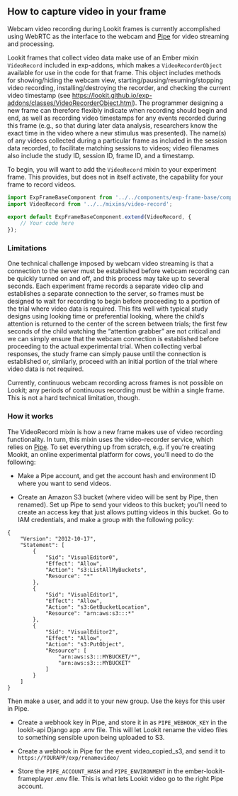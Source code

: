 ## How to capture video in your frame

Webcam video recording during Lookit frames is currently accomplished using WebRTC as the interface to the webcam and [Pipe](https://addpipe.com/) for video streaming and processing.

Lookit frames that collect video data make use of an Ember mixin `VideoRecord` included in exp-addons, which makes a `VideoRecorderObject` available for use in the code for that frame. This object includes methods for showing/hiding the webcam view,  starting/pausing/resuming/stopping video recording, installing/destroying the recorder, and checking the current video timestamp (see https://lookit.github.io/exp-addons/classes/VideoRecorderObject.html). The programmer designing a new frame can therefore flexibly indicate when recording should begin and end, as well as recording video timestamps for any events recorded during this frame (e.g., so that during later data analysis, researchers know the exact time in the video where a new stimulus was presented). The name(s) of any videos collected during a particular frame as included in the session data recorded, to facilitate matching sessions to videos; video filenames also include the study ID, session ID, frame ID, and a timestamp. 

To begin, you will want to add the `VideoRecord` mixin to your experiment frame. This provides, but does not in itself 
activate, the capability for your frame to record videos.

```javascript
import ExpFrameBaseComponent from '../../components/exp-frame-base/component';
import VideoRecord from '../../mixins/video-record';

export default ExpFrameBaseComponent.extend(VideoRecord, {
    // Your code here
});
```

### Limitations

One technical challenge imposed by webcam video streaming is that a connection to the server must be established before webcam recording can be quickly turned on and off, and this process may take up to several seconds. Each experiment frame records a separate video clip and establishes a separate connection to the server, so frames must be designed to wait for recording to begin before proceeding to a portion of the trial where video data is required. This fits well with typical study designs using looking time or preferential looking, where the child’s attention is returned to the center of the screen between trials; the first few seconds of the child watching the “attention grabber” are not critical and we can simply ensure that the webcam connection is established before proceeding to the actual experimental trial. When collecting verbal responses, the study frame can simply pause until the connection is established or, similarly, proceed with an initial portion of the trial where video data is not required. 

Currently, continuous webcam recording across frames is not possible on Lookit; any periods of continuous recording must be within a single frame. This is not a hard technical limitation, though.

### How it works

The VideoRecord mixin is how a new frame makes use of video recording functionality. In turn, this mixin uses the video-recorder service, which relies on [Pipe](https://addpipe.com/). To set everything up from scratch, e.g. if you're creating Mookit, an online experimental platform for cows, you'll need to do the following:

- Make a Pipe account, and get the account hash and environment ID where you want to send videos.

- Create an Amazon S3 bucket (where video will be sent by Pipe, then renamed). Set up Pipe to send your videos to this bucket; you'll need to create an access key that just allows putting videos in this bucket. Go to IAM credentials, and make a group with the following policy: 

```
{
    "Version": "2012-10-17",
    "Statement": [
        {
            "Sid": "VisualEditor0",
            "Effect": "Allow",
            "Action": "s3:ListAllMyBuckets",
            "Resource": "*"
        },
        {
            "Sid": "VisualEditor1",
            "Effect": "Allow",
            "Action": "s3:GetBucketLocation",
            "Resource": "arn:aws:s3:::*"
        },
        {
            "Sid": "VisualEditor2",
            "Effect": "Allow",
            "Action": "s3:PutObject",
            "Resource": [
                "arn:aws:s3:::MYBUCKET/*",
                "arn:aws:s3:::MYBUCKET"
            ]
        }
    ]
}
```

Then make a user, and add it to your new group. Use the keys for this user in Pipe.

- Create a webhook key in Pipe, and store it in as `PIPE_WEBHOOK_KEY` in the lookit-api Django app .env file. This will let Lookit rename the video files to something sensible upon being uploaded to S3. 

- Create a webhook in Pipe for the event video_copied_s3, and send it to `https://YOURAPP/exp/renamevideo/`

- Store the `PIPE_ACCOUNT_HASH` and `PIPE_ENVIRONMENT` in the ember-lookit-frameplayer .env file. This is what lets Lookit video go to the right Pipe account.
